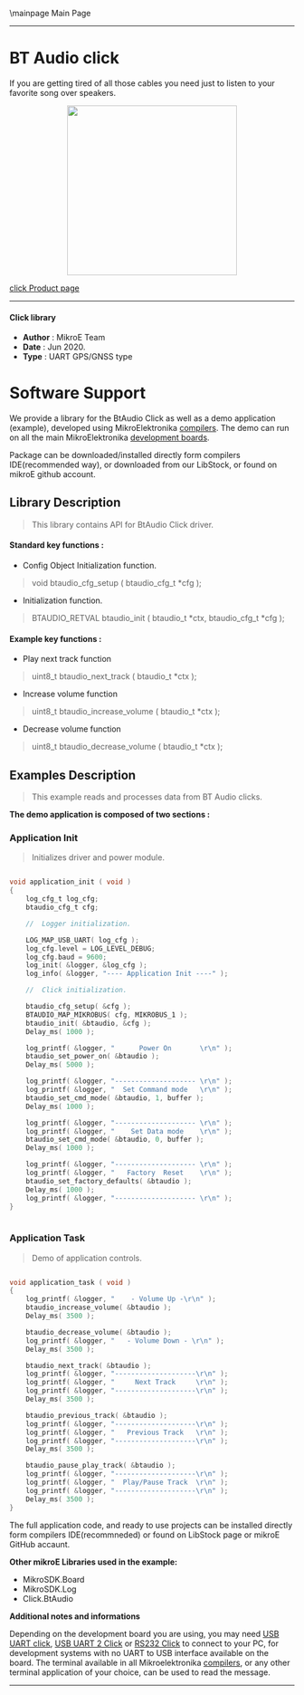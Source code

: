 \mainpage Main Page
 
---
# BT Audio click

If you are getting tired of all those cables you need just to listen to your favorite song over speakers.

<p align="center">
  <img src="http://download.mikroe.com/images/click_for_ide/btaudio_click.png" height=300px>
</p>

[click Product page](<https://www.mikroe.com/bt-audio-click>)

---


#### Click library 

- **Author**        : MikroE Team
- **Date**          : Jun 2020.
- **Type**          : UART GPS/GNSS type


# Software Support

We provide a library for the BtAudio Click 
as well as a demo application (example), developed using MikroElektronika 
[compilers](http://shop.mikroe.com/compilers). 
The demo can run on all the main MikroElektronika [development boards](http://shop.mikroe.com/development-boards).

Package can be downloaded/installed directly form compilers IDE(recommended way), or downloaded from our LibStock, or found on mikroE github account. 

## Library Description

> This library contains API for BtAudio Click driver.

#### Standard key functions :

- Config Object Initialization function.
> void btaudio_cfg_setup ( btaudio_cfg_t *cfg ); 
 
- Initialization function.
> BTAUDIO_RETVAL btaudio_init ( btaudio_t *ctx, btaudio_cfg_t *cfg );

#### Example key functions :

- Play next track function
> uint8_t btaudio_next_track ( btaudio_t *ctx );
 
- Increase volume function
> uint8_t btaudio_increase_volume ( btaudio_t *ctx );

- Decrease volume function
> uint8_t btaudio_decrease_volume ( btaudio_t *ctx );

## Examples Description

> This example reads and processes data from BT Audio clicks.

**The demo application is composed of two sections :**

### Application Init 

> Initializes driver and power module.

```c

void application_init ( void )
{
    log_cfg_t log_cfg;
    btaudio_cfg_t cfg;

    //  Logger initialization.

    LOG_MAP_USB_UART( log_cfg );
    log_cfg.level = LOG_LEVEL_DEBUG;
    log_cfg.baud = 9600;
    log_init( &logger, &log_cfg );
    log_info( &logger, "---- Application Init ----" );

    //  Click initialization.

    btaudio_cfg_setup( &cfg );
    BTAUDIO_MAP_MIKROBUS( cfg, MIKROBUS_1 );
    btaudio_init( &btaudio, &cfg );
    Delay_ms( 1000 );

    log_printf( &logger, "      Power On       \r\n" );
    btaudio_set_power_on( &btaudio );
    Delay_ms( 5000 );

    log_printf( &logger, "-------------------- \r\n" );
    log_printf( &logger, "  Set Command mode   \r\n" );
    btaudio_set_cmd_mode( &btaudio, 1, buffer );
    Delay_ms( 1000 );

    log_printf( &logger, "-------------------- \r\n" );
    log_printf( &logger, "    Set Data mode    \r\n" );
    btaudio_set_cmd_mode( &btaudio, 0, buffer );
    Delay_ms( 1000 );

    log_printf( &logger, "-------------------- \r\n" );
    log_printf( &logger, "   Factory  Reset    \r\n" );
    btaudio_set_factory_defaults( &btaudio );
    Delay_ms( 1000 );
    log_printf( &logger, "-------------------- \r\n" );
}
  
```

### Application Task

> Demo of application controls.

```c

void application_task ( void )
{
    log_printf( &logger, "    - Volume Up -\r\n" );
    btaudio_increase_volume( &btaudio );
    Delay_ms( 3500 );

    btaudio_decrease_volume( &btaudio );
    log_printf( &logger, "   - Volume Down - \r\n" );
    Delay_ms( 3500 );

    btaudio_next_track( &btaudio );
    log_printf( &logger, "--------------------\r\n" );
    log_printf( &logger, "     Next Track     \r\n" );
    log_printf( &logger, "--------------------\r\n" );
    Delay_ms( 3500 );

    btaudio_previous_track( &btaudio );
    log_printf( &logger, "--------------------\r\n" );
    log_printf( &logger, "   Previous Track   \r\n" );
    log_printf( &logger, "--------------------\r\n" );
    Delay_ms( 3500 );

    btaudio_pause_play_track( &btaudio );
    log_printf( &logger, "--------------------\r\n" );
    log_printf( &logger, "  Play/Pause Track  \r\n" );
    log_printf( &logger, "--------------------\r\n" );
    Delay_ms( 3500 );
} 

```

The full application code, and ready to use projects can be  installed directly form compilers IDE(recommneded) or found on LibStock page or mikroE GitHub accaunt.

**Other mikroE Libraries used in the example:** 

- MikroSDK.Board
- MikroSDK.Log
- Click.BtAudio

**Additional notes and informations**

Depending on the development board you are using, you may need 
[USB UART click](http://shop.mikroe.com/usb-uart-click), 
[USB UART 2 Click](http://shop.mikroe.com/usb-uart-2-click) or 
[RS232 Click](http://shop.mikroe.com/rs232-click) to connect to your PC, for 
development systems with no UART to USB interface available on the board. The 
terminal available in all Mikroelektronika 
[compilers](http://shop.mikroe.com/compilers), or any other terminal application 
of your choice, can be used to read the message.



---
